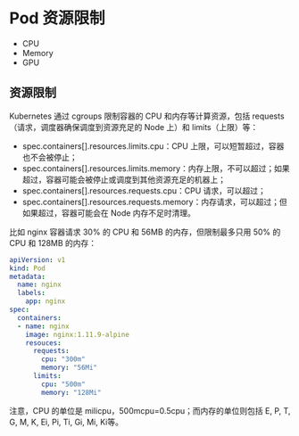 # Pod 资源限制

* CPU
* Memory
* GPU

## 资源限制

Kubernetes 通过 cgroups 限制容器的 CPU 和内存等计算资源，包括 requests（请求，调度器确保调度到资源充足的 Node 上）和 limits（上限）等：

  * spec.containers[].resources.limits.cpu：CPU 上限，可以短暂超过，容器也不会被停止；
  * spec.containers[].resources.limits.memory：内存上限，不可以超过；如果超过，容器可能会被停止或调度到其他资源充足的机器上；
  * spec.containers[].resources.requests.cpu：CPU 请求，可以超过；
  * spec.containers[].resources.requests.memory：内存请求，可以超过；但如果超过，容器可能会在 Node 内存不足时清理。

比如 nginx 容器请求 30% 的 CPU 和 56MB 的内存，但限制最多只用 50% 的 CPU 和 128MB 的内存：

```yaml
apiVersion: v1
kind: Pod
metadata:
  name: nginx
  labels:
    app: nginx
spec:
  containers:
  - name: nginx
    image: nginx:1.11.9-alpine
    resouces:
      requests:
        cpu: "300m"
        memory: "56Mi"
      limits:
        cpu: "500m"
        memory: "128Mi"
```

注意，CPU 的单位是 milicpu，500mcpu=0.5cpu；而内存的单位则包括 E, P, T, G, M, K, Ei, Pi, Ti, Gi, Mi, Ki等。
